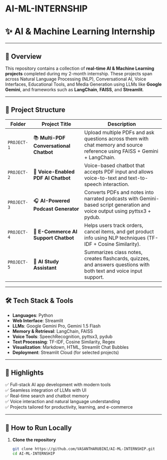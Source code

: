 # AI-ML-INTERNSHIP
# ✨ AI & Machine Learning Internship 

---

## 🚀 Overview

This repository contains a collection of **real-time AI & Machine Learning projects** completed during my 2-month internship. These projects span across Natural Language Processing (NLP), Conversational AI, Voice Interfaces, Educational Tools, and Media Generation using LLMs like **Google Gemini**, and frameworks such as **LangChain**, **FAISS**, and **Streamlit**.

---

## 📁 Project Structure

| Folder      | Project Title                            | Description |
|-------------|------------------------------------------|-------------|
| `PROJECT-1` | 📚 **Multi-PDF Conversational Chatbot**   | Upload multiple PDFs and ask questions across them with chat memory and source reference using FAISS + Gemini + LangChain. |
| `PROJECT-2` | 🎤 **Voice-Enabled PDF AI Chatbot**       | Voice-based chatbot that accepts PDF input and allows voice-to-text and text-to-speech interaction. |
| `PROJECT-3` | 🎧 **AI-Powered Podcast Generator**       | Converts PDFs and notes into narrated podcasts with Gemini-based script generation and voice output using pyttsx3 + pydub. |
| `PROJECT-4` | 🛒 **E-Commerce AI Support Chatbot**      | Helps users track orders, cancel items, and get product info using NLP techniques (TF-IDF + Cosine Similarity). |
| `PROJECT-5` | 🧠 **AI Study Assistant**                 | Summarizes class notes, creates flashcards, quizzes, and answers questions with both text and voice input support. |

---

## 🛠️ Tech Stack & Tools

- **Languages**: Python  
- **Web Interface**: Streamlit  
- **LLMs**: Google Gemini Pro, Gemini 1.5 Flash  
- **Memory & Retrieval**: LangChain, FAISS  
- **Voice Tools**: SpeechRecognition, pyttsx3, pydub  
- **Text Processing**: TF-IDF, Cosine Similarity, Regex  
- **Visualization**: Markdown, HTML, Streamlit Chat Bubbles  
- **Deployment**: Streamlit Cloud (for selected projects)

---

## 📌 Highlights

✅ Full-stack AI app development with modern tools  
✅ Seamless integration of LLMs with UI  
✅ Real-time search and chatbot memory  
✅ Voice interaction and natural language understanding  
✅ Projects tailored for productivity, learning, and e-commerce

---

## 🧪 How to Run Locally

1. **Clone the repository**
   ```bash
   git clone https://github.com/VASANTHARUBINI/AI-ML-INTERNSHIP.git
   cd AI-ML-INTERNSHIP
